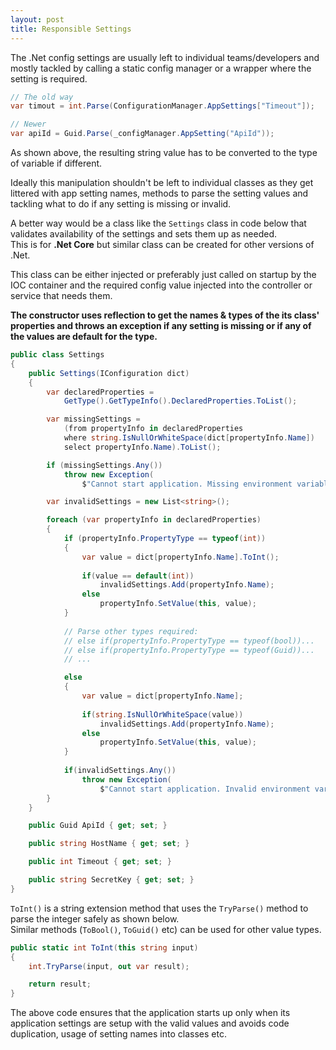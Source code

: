 ```yaml
---
layout: post
title: Responsible Settings
---
```


The .Net config settings are usually left to individual teams/developers and mostly tackled by calling a static config manager or a wrapper where the setting is required.  
  
```csharp
// The old way
var timout = int.Parse(ConfigurationManager.AppSettings["Timeout"]);

// Newer
var apiId = Guid.Parse(_configManager.AppSetting("ApiId"));
```

As shown above, the resulting string value has to be converted to the type of variable if different.


Ideally this manipulation shouldn't be left to individual classes as they get littered with app setting names, methods to parse the setting values and tackling what to do if any setting is missing or invalid.  


A better way would be a class like the ```Settings``` class in code below that validates availability of the settings and sets them up as needed.   
This is for **.Net Core** but similar class can be created for other versions of .Net.


This class can be either injected or preferably just called on startup by the IOC container and the required config value injected into the controller or service that needs them.  


__The constructor uses reflection to get the names & types of the its class' properties and throws an exception if any setting is missing or if any of the values are default for the type.__

```csharp
public class Settings
{
    public Settings(IConfiguration dict) 
    {
        var declaredProperties = 
            GetType().GetTypeInfo().DeclaredProperties.ToList();

        var missingSettings = 
            (from propertyInfo in declaredProperties
            where string.IsNullOrWhiteSpace(dict[propertyInfo.Name])
            select propertyInfo.Name).ToList();

        if (missingSettings.Any())
            throw new Exception(
                $"Cannot start application. Missing environment variables: {string.Join(", ", missingSettings)}");

        var invalidSettings = new List<string>();

        foreach (var propertyInfo in declaredProperties)
        {
            if (propertyInfo.PropertyType == typeof(int))
            {
                var value = dict[propertyInfo.Name].ToInt();
                
                if(value == default(int))
                    invalidSettings.Add(propertyInfo.Name);
                else
                    propertyInfo.SetValue(this, value);
            }
            
            // Parse other types required: 
            // else if(propertyInfo.PropertyType == typeof(bool))...
            // else if(propertyInfo.PropertyType == typeof(Guid))...
            // ...

            else
            {
                var value = dict[propertyInfo.Name];
                
                if(string.IsNullOrWhiteSpace(value))
                    invalidSettings.Add(propertyInfo.Name);
                else
                    propertyInfo.SetValue(this, value);
            }
            
            if(invalidSettings.Any())
                throw new Exception(
                    $"Cannot start application. Invalid environment variables: {string.Join(", ", invalidSettings)}");
        }
    }

    public Guid ApiId { get; set; }

    public string HostName { get; set; }

    public int Timeout { get; set; }

    public string SecretKey { get; set; }
}
```

```ToInt()``` is a string extension method that uses the ```TryParse()``` method to parse the integer safely as shown below.   
Similar methods (```ToBool()```, ```ToGuid()``` etc) can be used for other value types.
```csharp
public static int ToInt(this string input)
{
    int.TryParse(input, out var result);

    return result;
}
```
The above code ensures that the application starts up only when its application settings are setup with the valid values and avoids code duplication, usage of setting names into classes etc.